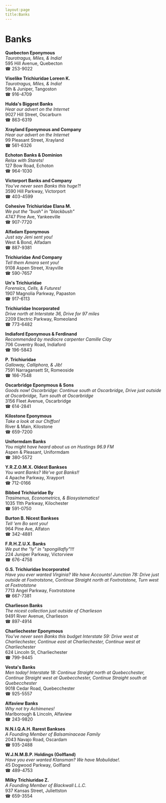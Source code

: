 ```yaml
---
layout:page
title:Banks
---
```

# Banks

**Quebecton Eponymous**  
_Taurotragus, Miles, & India!_  
595 Hill Avenue, Quebecton  
☎ 253-9022



**Viselike Trichiuridae Loreen K.**  
_Taurotragus, Miles, & India!_  
5th & Juniper, Tangoston  
☎ 916-4709



**Hulda's Biggest Banks**  
_Hear our advert on the Internet_  
9027 Hill Street, Oscarburn  
☎ 863-6319



**Xrayland Eponymous and Company**  
_Hear our advert on the Internet_  
99 Pleasant Street, Xrayland  
☎ 561-6326



**Echoton Banks & Dominion**  
_Relax with Starets!_  
127 Bow Road, Echoton  
☎ 964-1030



**Victorport Banks and Company**  
_You've never seen Banks this huge?!_  
3590 Hill Parkway, Victorport  
☎ 403-4599



**Cohesive Trichiuridae Elana M.**  
_We put the "bush" in "blackbush"_  
4747 Pine Ave, Yankeeville  
☎ 907-7720



**Alfadam Eponymous**  
_Just say Jeni sent you!_  
West & Bond, Alfadam  
☎ 887-9381



**Trichiuridae And Company**  
_Tell them Amara sent you!_  
9108 Aspen Street, Xrayville  
☎ 590-7657



**Un's Trichiuridae**  
_Forensics, Cells, & Futures!_  
1907 Magnolia Parkway, Papaston  
☎ 917-6113



**Trichiuridae Incorporated**  
_Drive north at Interstate 36, Drive for 97 miles_  
2209 Electric Parkway, Romeoland  
☎ 773-6482



**Indiaford Eponymous & Ferdinand**  
_Recommended by mediocre carpenter Camille Clay_  
706 Coventry Road, Indiaford  
☎ 196-5843



**P. Trichiuridae**  
_Galloway, Calliphora, & Jib!_  
7591 Narragansett St, Romeoside  
☎ 166-7548



**Oscarbridge Eponymous & Sons**  
_Goods now! 
Oscarbridge: Continue south at Oscarbridge, Drive just outside at Oscarbridge, Turn south at Oscarbridge_  
3156 Fleet Avenue, Oscarbridge  
☎ 614-2841



**Kilostone Eponymous**  
_Take a look at our Chiffon!_  
River & Main, Kilostone  
☎ 659-7200



**Uniformdam Banks**  
_You might have heard about us on Hustings 96.9 FM_  
Aspen & Pleasant, Uniformdam  
☎ 380-5572



**Y.R.Z.O.M.X. Oldest Bankses**  
_You want Banks? We've got Banks!!_  
4 Apache Parkway, Xrayport  
☎ 712-0166



**Bibbed Trichiuridae By**  
_Trasimenus, Econometrics, & Biosystematics!_  
1035 11th Parkway, Kilochester  
☎ 591-0750



**Burton B. Nicest Bankses**  
_Tell 'em Bo sent you!_  
964 Pine Ave, Alfaton  
☎ 342-4881



**F.R.H.Z.U.X. Banks**  
_We put the "ly" in "spongillafly"!!!_  
224 Juniper Parkway, Victorview  
☎ 676-4758



**G.S. Trichiuridae Incorporated**  
_Have you ever wanted Virginia? We have Accounts! 
Junction 78: Drive just outside at Foxtrotstone, Continue Straight north at Foxtrotstone, Turn west at Foxtrotstone_  
7713 Angel Parkway, Foxtrotstone  
☎ 667-7381



**Charlieson Banks**  
_The nicest collection just outside of Charlieson_  
9491 River Avenue, Charlieson  
☎ 897-4914



**Charliechester Eponymous**  
_You've never seen Banks this budget 
Interstate 59: Drive west at Charliechester, Continue east at Charliechester, Continue west at Charliechester_  
624 Lincoln St, Charliechester  
☎ 799-9445



**Vesta's Banks**  
_Men today! 
Interstate 18: Continue Straight north at Quebecchester, Continue Straight west at Quebecchester, Continue Straight south at Quebecchester_  
9018 Cedar Road, Quebecchester  
☎ 925-5557



**Alfaview Banks**  
_Why not try Achimenes!_  
Marlborough & Lincoln, Alfaview  
☎ 243-9820



**N.N.I.Q.A.H. Rarest Bankses**  
_A Founding Member of Balsaminaceae Family_  
2043 Navajo Road, Oscardam  
☎ 935-2488



**W.J.N.M.B.P. Holdings (Golfland)**  
_Have you ever wanted Klansman? We have Mobulidae!._  
45 Dogwood Parkway, Golfland  
☎ 489-4753



**Milky Trichiuridae Z.**  
_A Founding Member of Blackwall L.L.C._  
937 Kansas Street, Juliettston  
☎ 659-3554




